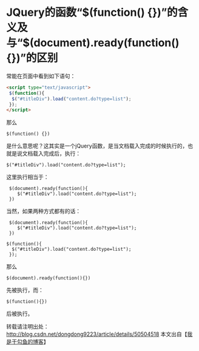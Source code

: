 # JQuery的函数“\$(function() {})”的含义及与“$(document).ready(function(){})”的区别

常能在页面中看到如下语句：

```Html
<script type="text/javascript">
 $(function(){
  $("#titleDiv").load("content.do?type=list");
 });
</script> 
```

那么

```
$(function() {})
```

是什么意思呢？这其实是一个jQuery函数，是当文档载入完成的时候执行的，也就是说文档载入完成后，执行：

```
$("#titleDiv").load("content.do?type=list");
```

这里执行相当于：

```
 $(document).ready(function(){ 
    $("#titleDiv").load("content.do?type=list");
 }) 
```

当然，如果两种方式都有的话：

```
 $(document).ready(function(){ 
    $("#titleDiv").load("content.do?type=list");
 })

$(function(){
  $("#titleDiv").load("content.do?type=list");
 }); 
```

那么

```
$(document).ready(function(){})
```

先被执行，而：

```
$(function(){})
```

后被执行。





转载请注明出处：<http://blog.csdn.net/dongdong9223/article/details/50504518>  本文出自【[我是干勾鱼的博客](http://blog.csdn.net/dongdong9223)】